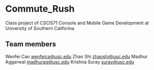 # Commute_Rush
Class project of CSCI571 Console and Mobile Game Development at University of Southern Califorina
## Team members
Wenfei Cao wenfeica@usc.edu
Zhao Shi zhaoshi@usc.edu
Madhur Aggarwal madhurag@usc.edu
Krishna Suray suray@usc.edu
